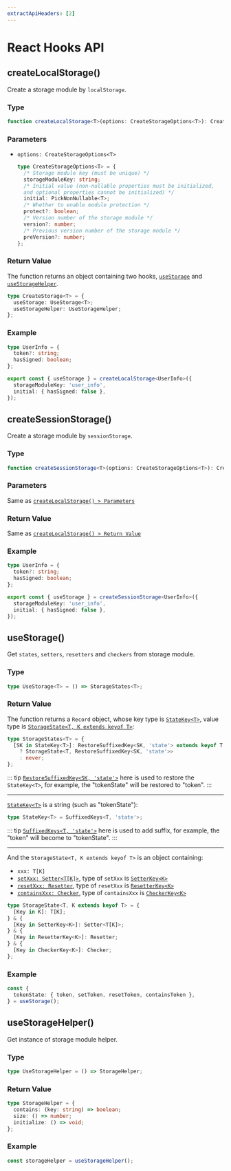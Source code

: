 ```yaml
---
extractApiHeaders: [2]
---
```


# React Hooks API

## createLocalStorage()

Create a storage module by `localStorage`.

### Type

```ts
function createLocalStorage<T>(options: CreateStorageOptions<T>): CreateStorage<T>;
```

### Parameters

- `options: CreateStorageOptions<T>`

  ```ts
  type CreateStorageOptions<T> = {
    /* Storage module key (must be unique) */
    storageModuleKey: string;
    /* Initial value (non-nullable properties must be initialized, 
    and optional properties cannot be initialized) */
    initial: PickNonNullable<T>;
    /* Whether to enable module protection */
    protect?: boolean;
    /* Version number of the storage module */
    version?: number;
    /* Previous version number of the storage module */
    preVersion?: number;
  };
  ```

### Return Value

The function returns an object containing two hooks, [`useStorage`](#usestorage) and [`useStorageHelper`](#usestoragehelper).

```ts
type CreateStorage<T> = {
  useStorage: UseStorage<T>;
  useStorageHelper: UseStorageHelper;
};
```

### Example

```ts
type UserInfo = {
  token?: string;
  hasSigned: boolean;
};

export const { useStorage } = createLocalStorage<UserInfo>({
  storageModuleKey: 'user_info',
  initial: { hasSigned: false },
});
```

## createSessionStorage()

Create a storage module by `sessionStorage`.

### Type

```ts
function createSessionStorage<T>(options: CreateStorageOptions<T>): CreateStorage<T>;
```

### Parameters

Same as [`createLocalStorage() > Parameters`](#parameters)

### Return Value

Same as [`createLocalStorage() > Return Value`](#return-value)

### Example

```ts
type UserInfo = {
  token?: string;
  hasSigned: boolean;
};

export const { useStorage } = createSessionStorage<UserInfo>({
  storageModuleKey: 'user_info',
  initial: { hasSigned: false },
});
```

## useStorage()

Get `states`, `setters`, `resetters` and `checkers` from storage module.

### Type

```ts
type UseStorage<T> = () => StorageStates<T>;
```

### Return Value

The function returns a `Record` object, whose key type is [`StateKey<T>`](type-definition/react-hooks.html#statekey), value type is [`StorageState<T, K extends keyof T>`](type-definition/react-hooks.html#storagestate):

```ts
type StorageStates<T> = {
  [SK in StateKey<T>]: RestoreSuffixedKey<SK, 'state'> extends keyof T
    ? StorageState<T, RestoreSuffixedKey<SK, 'state'>>
    : never;
};
```

::: tip
[`RestoreSuffixedKey<SK, 'state'>`](type-definition/shared.html#restoresuffixedkey) here is used to restore the `StateKey<T>`, for example, the "tokenState" will be restored to "token".
:::

<hr>

[`StateKey<T>`](type-definition/react-hooks.html#statekey) is a string (such as "tokenState"):

```ts
type StateKey<T> = SuffixedKeys<T, 'state'>;
```

::: tip
[`SuffixedKeys<T, 'state'>`](type-definition/shared.html#suffixedkeys) here is used to add suffix, for example, the "token" will become to "tokenState".
:::

<hr>

And the `StorageState<T, K extends keyof T>` is an object containing:

- `xxx: T[K]`
- [`setXxx: Setter<T[K]>`](type-definition/react-hooks.html#setter), type of `setXxx` is [`SetterKey<K>`](type-definition/react-hooks.html#setterkey)
- [`resetXxx: Resetter`](type-definition/react-hooks.html#resetter), type of `resetXxx` is [`ResetterKey<K>`](type-definition/react-hooks.html#resetterkey)
- [`containsXxx: Checker`](type-definition/react-hooks.html#checker), type of `containsXxx` is [`CheckerKey<K>`](type-definition/react-hooks.html#checkerkey)

```ts
type StorageState<T, K extends keyof T> = {
  [Key in K]: T[K];
} & {
  [Key in SetterKey<K>]: Setter<T[K]>;
} & {
  [Key in ResetterKey<K>]: Resetter;
} & {
  [Key in CheckerKey<K>]: Checker;
};
```

### Example

```ts
const {
  tokenState: { token, setToken, resetToken, containsToken },
} = useStorage();
```

## useStorageHelper()

Get instance of storage module helper.

### Type

```ts
type UseStorageHelper = () => StorageHelper;
```

### Return Value

```ts
type StorageHelper = {
  contains: (key: string) => boolean;
  size: () => number;
  initialize: () => void;
};
```

### Example

```ts
const storageHelper = useStorageHelper();
```
